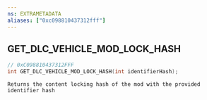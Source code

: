 ```yaml
---
ns: EXTRAMETADATA
aliases: ["0xc098810437312fff"]
---
```

## GET_DLC_VEHICLE_MOD_LOCK_HASH

```c
// 0xC098810437312FFF
int GET_DLC_VEHICLE_MOD_LOCK_HASH(int identifierHash);
```

```
Returns the content locking hash of the mod with the provided identifier hash
```
